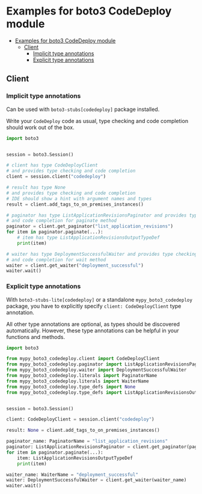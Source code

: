 <a id="examples-for-boto3-codedeploy-module"></a>

# Examples for boto3 CodeDeploy module

- [Examples for boto3 CodeDeploy module](#examples-for-boto3-codedeploy-module)
  - [Client](#client)
    - [Implicit type annotations](#implicit-type-annotations)
    - [Explicit type annotations](#explicit-type-annotations)

<a id="client"></a>

## Client

<a id="implicit-type-annotations"></a>

### Implicit type annotations

Can be used with `boto3-stubs[codedeploy]` package installed.

Write your `CodeDeploy` code as usual, type checking and code completion should
work out of the box.

```python
import boto3


session = boto3.Session()

# client has type CodeDeployClient
# and provides type checking and code completion
client = session.client("codedeploy")

# result has type None
# and provides type checking and code completion
# IDE should show a hint with argument names and types
result = client.add_tags_to_on_premises_instances()

# paginator has type ListApplicationRevisionsPaginator and provides type checking
# and code completion for paginate method
paginator = client.get_paginator("list_application_revisions")
for item in paginator.paginate(...):
    # item has type ListApplicationRevisionsOutputTypeDef
    print(item)

# waiter has type DeploymentSuccessfulWaiter and provides type checking
# and code completion for wait method
waiter = client.get_waiter("deployment_successful")
waiter.wait()
```

<a id="explicit-type-annotations"></a>

### Explicit type annotations

With `boto3-stubs-lite[codedeploy]` or a standalone `mypy_boto3_codedeploy`
package, you have to explicitly specify `client: CodeDeployClient` type
annotation.

All other type annotations are optional, as types should be discovered
automatically. However, these type annotations can be helpful in your functions
and methods.

```python
import boto3

from mypy_boto3_codedeploy.client import CodeDeployClient
from mypy_boto3_codedeploy.paginator import ListApplicationRevisionsPaginator
from mypy_boto3_codedeploy.waiter import DeploymentSuccessfulWaiter
from mypy_boto3_codedeploy.literals import PaginatorName
from mypy_boto3_codedeploy.literals import WaiterName
from mypy_boto3_codedeploy.type_defs import None
from mypy_boto3_codedeploy.type_defs import ListApplicationRevisionsOutputTypeDef


session = boto3.Session()

client: CodeDeployClient = session.client("codedeploy")

result: None = client.add_tags_to_on_premises_instances()

paginator_name: PaginatorName = "list_application_revisions"
paginator: ListApplicationRevisionsPaginator = client.get_paginator(paginator_name)
for item in paginator.paginate(...):
    item: ListApplicationRevisionsOutputTypeDef
    print(item)

waiter_name: WaiterName = "deployment_successful"
waiter: DeploymentSuccessfulWaiter = client.get_waiter(waiter_name)
waiter.wait()
```
